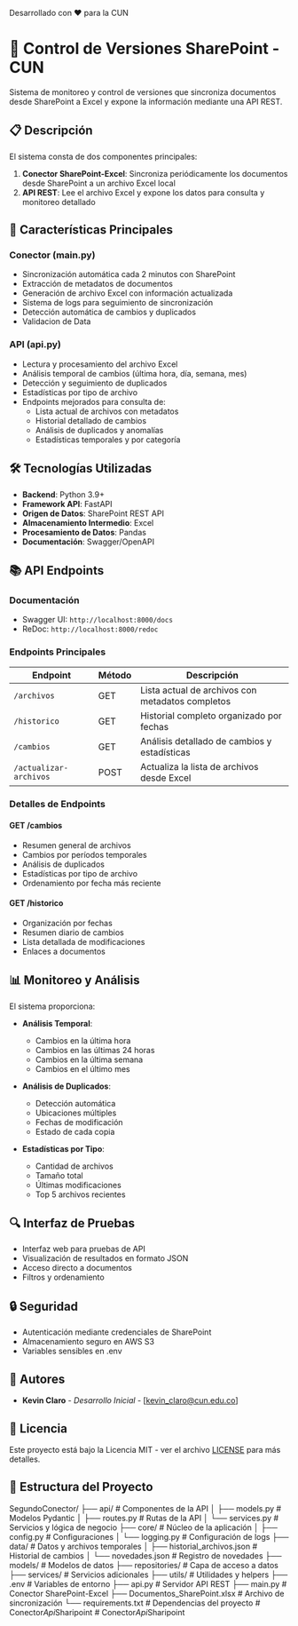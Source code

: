 Desarrollado con ❤️ para la CUN
# 🔄 Control de Versiones SharePoint - CUN
Sistema de monitoreo y control de versiones que sincroniza documentos desde SharePoint a Excel y expone la información mediante una API REST.

## 📋 Descripción

El sistema consta de dos componentes principales:

1. **Conector SharePoint-Excel**: Sincroniza periódicamente los documentos desde SharePoint a un archivo Excel local
2. **API REST**: Lee el archivo Excel y expone los datos para consulta y monitoreo detallado

## 🌟 Características Principales

### Conector (main.py)

- Sincronización automática cada 2 minutos con SharePoint
- Extracción de metadatos de documentos
- Generación de archivo Excel con información actualizada
- Sistema de logs para seguimiento de sincronización
- Detección automática de cambios y duplicados
- Validacion de Data

### API (api.py)

- Lectura y procesamiento del archivo Excel
- Análisis temporal de cambios (última hora, día, semana, mes)
- Detección y seguimiento de duplicados
- Estadísticas por tipo de archivo
- Endpoints mejorados para consulta de:
  - Lista actual de archivos con metadatos
  - Historial detallado de cambios
  - Análisis de duplicados y anomalías
  - Estadísticas temporales y por categoría

## 🛠️ Tecnologías Utilizadas

- **Backend**: Python 3.9+
- **Framework API**: FastAPI
- **Origen de Datos**: SharePoint REST API
- **Almacenamiento Intermedio**: Excel
- **Procesamiento de Datos**: Pandas
- **Documentación**: Swagger/OpenAPI

## 📚 API Endpoints

### Documentación

- Swagger UI: `http://localhost:8000/docs`
- ReDoc: `http://localhost:8000/redoc`

### Endpoints Principales

| Endpoint | Método | Descripción |
|----------|--------|-------------|
| `/archivos` | GET | Lista actual de archivos con metadatos completos |
| `/historico` | GET | Historial completo organizado por fechas |
| `/cambios` | GET | Análisis detallado de cambios y estadísticas |
| `/actualizar-archivos` | POST | Actualiza la lista de archivos desde Excel |

### Detalles de Endpoints

#### GET /cambios
- Resumen general de archivos
- Cambios por períodos temporales
- Análisis de duplicados
- Estadísticas por tipo de archivo
- Ordenamiento por fecha más reciente

#### GET /historico
- Organización por fechas
- Resumen diario de cambios
- Lista detallada de modificaciones
- Enlaces a documentos

## 📊 Monitoreo y Análisis

El sistema proporciona:

- **Análisis Temporal**:
  - Cambios en la última hora
  - Cambios en las últimas 24 horas
  - Cambios en la última semana
  - Cambios en el último mes

- **Análisis de Duplicados**:
  - Detección automática
  - Ubicaciones múltiples
  - Fechas de modificación
  - Estado de cada copia

- **Estadísticas por Tipo**:
  - Cantidad de archivos
  - Tamaño total
  - Últimas modificaciones
  - Top 5 archivos recientes

## 🔍 Interfaz de Pruebas

- Interfaz web para pruebas de API
- Visualización de resultados en formato JSON
- Acceso directo a documentos
- Filtros y ordenamiento

## 🔒 Seguridad

- Autenticación mediante credenciales de SharePoint
- Almacenamiento seguro en AWS S3
- Variables sensibles en .env

## 👥 Autores

- **Kevin Claro** - *Desarrollo Inicial* - [kevin_claro@cun.edu.co]

## 📄 Licencia

Este proyecto está bajo la Licencia MIT - ver el archivo [LICENSE](LICENSE) para más detalles.


## 📁 Estructura del Proyecto

SegundoConector/
├── api/ # Componentes de la API
│ ├── models.py # Modelos Pydantic
│ ├── routes.py # Rutas de la API
│ └── services.py # Servicios y lógica de negocio
├── core/ # Núcleo de la aplicación
│ ├── config.py # Configuraciones
│ └── logging.py # Configuración de logs
├── data/ # Datos y archivos temporales
│ ├── historial_archivos.json # Historial de cambios
│ └── novedades.json # Registro de novedades
├── models/ # Modelos de datos
├── repositories/ # Capa de acceso a datos
├── services/ # Servicios adicionales
├── utils/ # Utilidades y helpers
├── .env # Variables de entorno
├── api.py # Servidor API REST
├── main.py # Conector SharePoint-Excel
├── Documentos_SharePoint.xlsx # Archivo de sincronización
└── requirements.txt # Dependencias del proyecto
#   C o n e c t o r _ A p i _ S h a r i p o i n t  
 #   C o n e c t o r _ A p i _ S h a r i p o i n t  
 